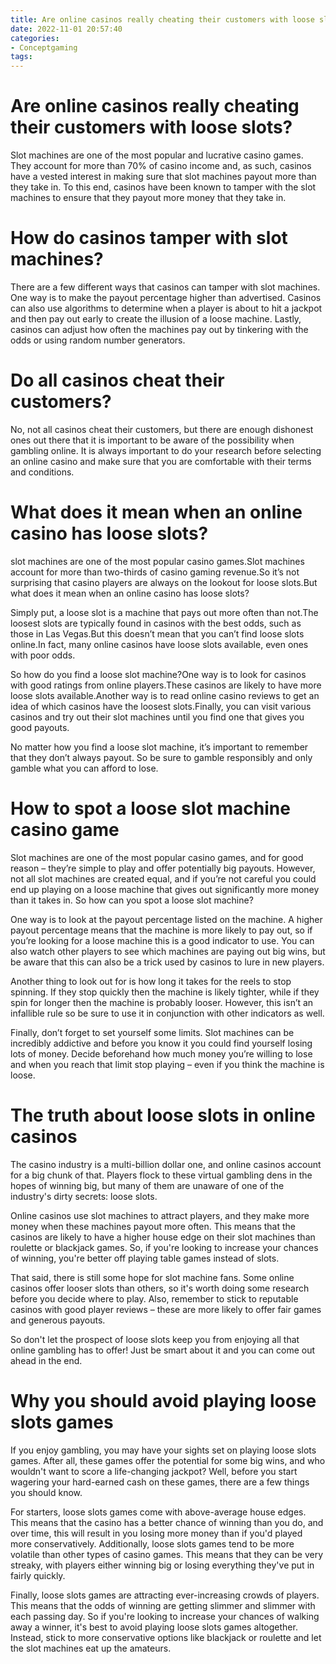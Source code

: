 ```yaml
---
title: Are online casinos really cheating their customers with loose slots
date: 2022-11-01 20:57:40
categories:
- Conceptgaming
tags:
---
```



#  Are online casinos really cheating their customers with loose slots?

Slot machines are one of the most popular and lucrative casino games. They account for more than 70% of casino income and, as such, casinos have a vested interest in making sure that slot machines payout more than they take in. To this end, casinos have been known to tamper with the slot machines to ensure that they payout more money that they take in.

# How do casinos tamper with slot machines?

There are a few different ways that casinos can tamper with slot machines. One way is to make the payout percentage higher than advertised. Casinos can also use algorithms to determine when a player is about to hit a jackpot and then pay out early to create the illusion of a loose machine. Lastly, casinos can adjust how often the machines pay out by tinkering with the odds or using random number generators.

# Do all casinos cheat their customers?

No, not all casinos cheat their customers, but there are enough dishonest ones out there that it is important to be aware of the possibility when gambling online. It is always important to do your research before selecting an online casino and make sure that you are comfortable with their terms and conditions.

#  What does it mean when an online casino has loose slots?

 slot machines are one of the most popular casino games.Slot machines account for more than two-thirds of casino gaming revenue.So it’s not surprising that casino players are always on the lookout for loose slots.But what does it mean when an online casino has loose slots?

Simply put, a loose slot is a machine that pays out more often than not.The loosest slots are typically found in casinos with the best odds, such as those in Las Vegas.But this doesn’t mean that you can’t find loose slots online.In fact, many online casinos have loose slots available, even ones with poor odds.

So how do you find a loose slot machine?One way is to look for casinos with good ratings from online players.These casinos are likely to have more loose slots available.Another way is to read online casino reviews to get an idea of which casinos have the loosest slots.Finally, you can visit various casinos and try out their slot machines until you find one that gives you good payouts.

No matter how you find a loose slot machine, it’s important to remember that they don’t always payout. So be sure to gamble responsibly and only gamble what you can afford to lose.

#  How to spot a loose slot machine casino game

Slot machines are one of the most popular casino games, and for good reason – they’re simple to play and offer potentially big payouts. However, not all slot machines are created equal, and if you’re not careful you could end up playing on a loose machine that gives out significantly more money than it takes in. So how can you spot a loose slot machine?

One way is to look at the payout percentage listed on the machine. A higher payout percentage means that the machine is more likely to pay out, so if you’re looking for a loose machine this is a good indicator to use. You can also watch other players to see which machines are paying out big wins, but be aware that this can also be a trick used by casinos to lure in new players.

Another thing to look out for is how long it takes for the reels to stop spinning. If they stop quickly then the machine is likely tighter, while if they spin for longer then the machine is probably looser. However, this isn’t an infallible rule so be sure to use it in conjunction with other indicators as well.

Finally, don’t forget to set yourself some limits. Slot machines can be incredibly addictive and before you know it you could find yourself losing lots of money. Decide beforehand how much money you’re willing to lose and when you reach that limit stop playing – even if you think the machine is loose.

#  The truth about loose slots in online casinos

The casino industry is a multi-billion dollar one, and online casinos account for a big chunk of that. Players flock to these virtual gambling dens in the hopes of winning big, but many of them are unaware of one of the industry's dirty secrets: loose slots.

Online casinos use slot machines to attract players, and they make more money when these machines payout more often. This means that the casinos are likely to have a higher house edge on their slot machines than roulette or blackjack games. So, if you're looking to increase your chances of winning, you're better off playing table games instead of slots.

That said, there is still some hope for slot machine fans. Some online casinos offer looser slots than others, so it's worth doing some research before you decide where to play. Also, remember to stick to reputable casinos with good player reviews – these are more likely to offer fair games and generous payouts.

So don't let the prospect of loose slots keep you from enjoying all that online gambling has to offer! Just be smart about it and you can come out ahead in the end.

#  Why you should avoid playing loose slots games

If you enjoy gambling, you may have your sights set on playing loose slots games. After all, these games offer the potential for some big wins, and who wouldn't want to score a life-changing jackpot? Well, before you start wagering your hard-earned cash on these games, there are a few things you should know.

For starters, loose slots games come with above-average house edges. This means that the casino has a better chance of winning than you do, and over time, this will result in you losing more money than if you'd played more conservatively. Additionally, loose slots games tend to be more volatile than other types of casino games. This means that they can be very streaky, with players either winning big or losing everything they've put in fairly quickly.

Finally, loose slots games are attracting ever-increasing crowds of players. This means that the odds of winning are getting slimmer and slimmer with each passing day. So if you're looking to increase your chances of walking away a winner, it's best to avoid playing loose slots games altogether. Instead, stick to more conservative options like blackjack or roulette and let the slot machines eat up the amateurs.